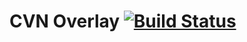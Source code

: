 # CVN Overlay [![Build Status](https://travis-ci.com/countervandalism/mw-gadget-cvnoverlay.svg?branch=master)](https://travis-ci.com/countervandalism/mw-gadget-cvnoverlay)
